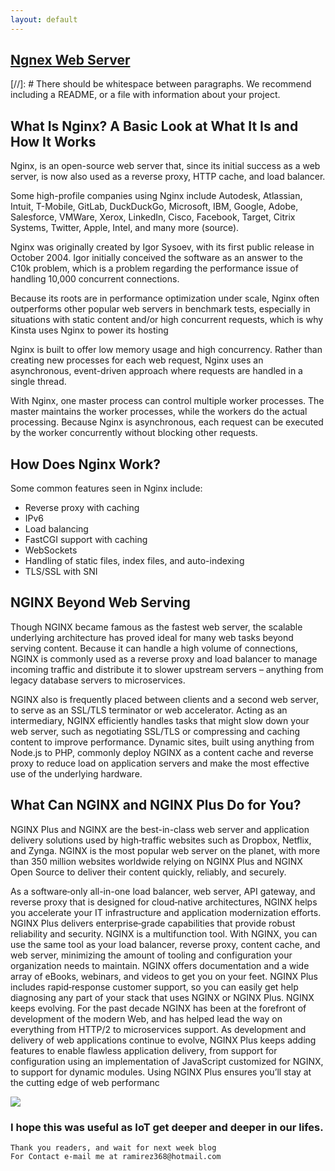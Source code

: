 ```yaml
---
layout: default
---
```



## [Ngnex Web Server](https://www.youtube.com/watch?v=JKxlsvZXG7c)

[//]: #  There should be whitespace between paragraphs. We recommend including a README, or a file with information about your project.

## 

## What Is Nginx? A Basic Look at What It Is and How It Works

Nginx, is an open-source web server that, since its initial success as a web server, is now also used as a reverse proxy, HTTP cache, and load balancer.

Some high-profile companies using Nginx include Autodesk, Atlassian, Intuit, T-Mobile, GitLab, DuckDuckGo, Microsoft, IBM, Google, Adobe, Salesforce, VMWare, Xerox, LinkedIn, Cisco, Facebook, Target, Citrix Systems, Twitter, Apple, Intel, and many more (source).

Nginx was originally created by Igor Sysoev, with its first public release in October 2004. Igor initially conceived the software as an answer to the C10k problem, which is a problem regarding the performance issue of handling 10,000 concurrent connections.

Because its roots are in performance optimization under scale, Nginx often outperforms other popular web servers in benchmark tests, especially in situations with static content and/or high concurrent requests, which is why Kinsta uses Nginx to power its hosting

Nginx is built to offer low memory usage and high concurrency. Rather than creating new processes for each web request, Nginx uses an asynchronous, event-driven approach where requests are handled in a single thread.

With Nginx, one master process can control multiple worker processes. The master maintains the worker processes, while the workers do the actual processing. Because Nginx is asynchronous, each request can be executed by the worker concurrently without blocking other requests.

## How Does Nginx Work?

Some common features seen in Nginx include:
* Reverse proxy with caching
* IPv6
* Load balancing
* FastCGI support with caching
* WebSockets
* Handling of static files, index files, and auto-indexing
* TLS/SSL with SNI

## NGINX Beyond Web Serving
Though NGINX became famous as the fastest web server, the scalable underlying architecture has proved ideal for many web tasks beyond serving content. Because it can handle a high volume of connections, NGINX is commonly used as a reverse proxy and load balancer to manage incoming traffic and distribute it to slower upstream servers – anything from legacy database servers to microservices.

NGINX also is frequently placed between clients and a second web server, to serve as an SSL/TLS terminator or web accelerator. Acting as an intermediary, NGINX efficiently handles tasks that might slow down your web server, such as negotiating SSL/TLS or compressing and caching content to improve performance. Dynamic sites, built using anything from Node.js to PHP, commonly deploy NGINX as a content cache and reverse proxy to reduce load on application servers and make the most effective use of the underlying hardware.

## What Can NGINX and NGINX Plus Do for You?
NGINX Plus and NGINX are the best-in-class web server and application delivery solutions used by high‑traffic websites such as Dropbox, Netflix, and Zynga. NGINX is the most popular web server on the planet, with more than 350 million websites worldwide relying on NGINX Plus and NGINX Open Source to deliver their content quickly, reliably, and securely.

As a software‑only all-in-one load balancer, web server, API gateway, and reverse proxy that is designed for cloud‑native architectures, NGINX helps you accelerate your IT infrastructure and application modernization efforts. NGINX Plus delivers enterprise‑grade capabilities that provide robust reliability and security.
NGINX is a multifunction tool. With NGINX, you can use the same tool as your load balancer, reverse proxy, content cache, and web server, minimizing the amount of tooling and configuration your organization needs to maintain. NGINX offers documentation and a wide array of eBooks, webinars, and videos to get you on your feet. NGINX Plus includes rapid‑response customer support, so you can easily get help diagnosing any part of your stack that uses NGINX or NGINX Plus.
NGINX keeps evolving. For the past decade NGINX has been at the forefront of development of the modern Web, and has helped lead the way on everything from HTTP/2 to microservices support. As development and delivery of web applications continue to evolve, NGINX Plus keeps adding features to enable flawless application delivery, from support for configuration using an implementation of JavaScript customized for NGINX, to support for dynamic modules. Using NGINX Plus ensures you’ll stay at the cutting edge of web performanc

![ ](https://www.24x7technicalsupport.net/blog/wp-content/uploads/2019/07/Nginx-02-1024x569.jpg)


### I hope this was useful as IoT get deeper and deeper in our lifes.


```
Thank you readers, and wait for next week blog
For Contact e-mail me at ramirez368@hotmail.com

```
